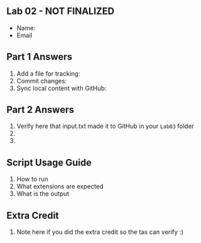 ## Lab 02 - NOT FINALIZED

- Name:
- Email

## Part 1 Answers

1. Add a file for tracking:
2. Commit changes:
3. Sync local content with GitHub:

## Part 2 Answers

1. Verify here that input.txt made it to GitHub in your `Lab03` folder
2.
3.

## Script Usage Guide

1. How to run
2. What extensions are expected
3. What is the output

## Extra Credit

1. Note here if you did the extra credit so the tas can verify :)
